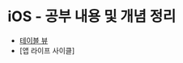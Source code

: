 # iOS - 공부 내용 및 개념 정리

- [테이블 뷰](https://github.com/imashrimp/iOS_study_repo/issues/1)
- [앱 라이프 사이클]

